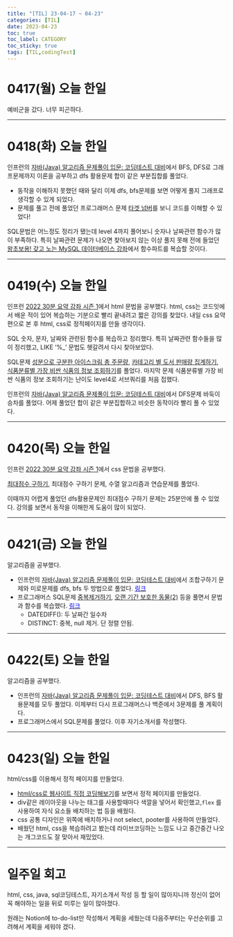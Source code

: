 ```yaml
---
title: "[TIL] 23-04-17 ~ 04-23"
categories: [TIL]
date: 2023-04-23
toc: true
toc_label: CATEGORY
toc_sticky: true
tags: [TIL,codingTest]
---
```



# 0417(월) 오늘 한일

예비군을 갔다. 너무 피곤하다.

---

# 0418(화) 오늘 한일

인프런의 [자바(Java) 알고리즘 문제풀이 입문: 코딩테스트 대비](https://www.inflearn.com/course/%EC%9E%90%EB%B0%94-%EC%95%8C%EA%B3%A0%EB%A6%AC%EC%A6%98-%EB%AC%B8%EC%A0%9C%ED%92%80%EC%9D%B4-%EC%BD%94%ED%85%8C%EB%8C%80%EB%B9%84/dashboard)에서 BFS, DFS로 그래프문제까지 이론을 공부하고 dfs 활용문제 합이 같은 부분집합를 풀었다.

- 동작을 이해하지 못했던 때와 달리 이제 dfs, bfs문제를 보면 어떻게 풀지 그래프로 생각할 수 있게 되었다.
- 문제를 풀고 전에 풀었던 프로그래머스 문제 [타겟 넘버](https://school.programmers.co.kr/learn/courses/30/lessons/43165)를 보니 코드를 이해할 수 있었다!

SQL문법은 어느정도 정리가 됐는데  level 4까지 풀어보니 숫자나 날짜관련 함수가 많이 부족하다. 특히 날짜관련 문제가 나오면 찾아보지 않는 이상 풀지 못해 전에 들었던  [왕초보용! 갖고 노는 MySQL 데이터베이스 강좌](https://www.youtube.com/watch?v=dgpBXNa9vJc)에서 함수파트를 복습할 것이다.

---

# 0419(수) 오늘 한일

인프런 [2022 30분 요약 강좌 시즌 1](https://www.inflearn.com/course/%EC%A0%9C%EC%A3%BC%EC%BD%94%EB%94%A9-%EC%9B%B9%EA%B0%9C%EB%B0%9C-30%EB%B6%84%EC%9A%94%EC%95%BD)에서 html 문법을 공부했다.  html, css는 코드잇에서 배운 적이 있어 복습하는 기분으로 빨리 끝내려고 짧은 강의를 찾았다. 내일 css 요약편으로 본 후 html, css로 정적페이지를 만들 생각이다.

SQL 숫자, 문자, 날짜와 관련된 함수를 복습하고 정리했다. 특히 날짜관련 함수들을 많이 정리했고, LIKE ‘%_’ 문법도 헷갈려서 다시 찾아보았다.

SQL문제 [성분으로 구분한 아이스크림 총 주문량](https://school.programmers.co.kr/learn/courses/30/lessons/133026), [카테고리 별 도서 판매량 집계하기](https://school.programmers.co.kr/learn/courses/30/lessons/144855), [식품분류별 가장 비싼 식품의 정보 조회하기](https://school.programmers.co.kr/learn/courses/30/lessons/131116)를 풀었다. 마지막 문제 식품분류별 가장 비싼 식품의 정보 조회하기는 난이도 level4로 서브쿼리를 처음 접했다. 

인프런의 [자바(Java) 알고리즘 문제풀이 입문: 코딩테스트 대비](https://www.inflearn.com/course/%EC%9E%90%EB%B0%94-%EC%95%8C%EA%B3%A0%EB%A6%AC%EC%A6%98-%EB%AC%B8%EC%A0%9C%ED%92%80%EC%9D%B4-%EC%BD%94%ED%85%8C%EB%8C%80%EB%B9%84/dashboard)에서 DFS문제 바둑이 승차를 풀었다. 어제 풀었던 합이 같은 부분집합하고 비슷한 동작이라 빨리 풀 수 있었다.

---

# 0420(목) 오늘 한일

인프런 [2022 30분 요약 강좌 시즌 1](https://www.inflearn.com/course/%EC%A0%9C%EC%A3%BC%EC%BD%94%EB%94%A9-%EC%9B%B9%EA%B0%9C%EB%B0%9C-30%EB%B6%84%EC%9A%94%EC%95%BD)에서 css 문법을 공부했다. 

[최대점수 구하기](https://cote.inflearn.com/contest/10/problem/08-03), 최대점수 구하기 문제, 수열 알고리즘과 연습문제를 풀었다.

이때까지 어렵게 풀었던 dfs활용문제인 최대점수 구하기 문제는 25분안에 풀 수 있었다. 강의를 보면서 동작을 이해한게 도움이 많이 되었다.

---

# 0421(금) 오늘 한일

알고리즘을 공부했다.

- 인프런의 [자바(Java) 알고리즘 문제풀이 입문: 코딩테스트 대비](https://www.inflearn.com/course/%EC%9E%90%EB%B0%94-%EC%95%8C%EA%B3%A0%EB%A6%AC%EC%A6%98-%EB%AC%B8%EC%A0%9C%ED%92%80%EC%9D%B4-%EC%BD%94%ED%85%8C%EB%8C%80%EB%B9%84/dashboard)에서 조합구하기 문제와 미로문제를 dfs, bfs 두 방법으로 풀었다. [<span style="color:blue">링크</span>](https://hstla.github.io/codingtest/%EB%AF%B8%EB%A1%9C%EB%AC%B8%EC%A0%9C/)
- 프로그래머스 SQL문제 [중복제거하기](https://school.programmers.co.kr/learn/courses/30/lessons/59408),  [오랜 기간 보호한 동물(2)](https://school.programmers.co.kr/learn/courses/30/lessons/59411) 등을  풀면서 문법과 함수를 복습했다. [<span style="color:blue">링크</span>](https://hstla.github.io/codingtest/%EC%A4%91%EB%B3%B5-%EC%A0%9C%EA%B1%B0SQL/)
    - DATEDIFF(): 두 날짜간 일수차
    - DISTINCT: 중복, null 제거. 단 정렬 안됨.

---

# 0422(토) 오늘 한일

알고리즘을 공부했다.

- 인프런의 [자바(Java) 알고리즘 문제풀이 입문: 코딩테스트 대비](https://www.inflearn.com/course/%EC%9E%90%EB%B0%94-%EC%95%8C%EA%B3%A0%EB%A6%AC%EC%A6%98-%EB%AC%B8%EC%A0%9C%ED%92%80%EC%9D%B4-%EC%BD%94%ED%85%8C%EB%8C%80%EB%B9%84/dashboard)에서 DFS, BFS 활용문제를 모두 풀었다. 이제부터 다시 프로그래머스나 백준에서 3문제를 풀 계획이다.
- 프로그래머스에서 SQL문제를 풀었다. 이후 자기소개서를 작성했다.

---

# 0423(일) 오늘 한일

html/css를 이용해서 정적 페이지를 만들었다.

- [html/css로 웹사이트 직접 코딩해보기](https://www.youtube.com/watch?v=MjmUpXhaqRM)를 보면서 정적 페이지를 만들었다.
- div같은 레이아웃을 나누는 태그를 사용할때마다 색깔을 넣어서 확인했고,`flex` 를 사용하여 자식 요소들 배치하는 법 등을 배웠다.
- css 공통 디자인은 위쪽에 배치하거나 not select, pooter를 사용하여 만들었다.
- 배웠던 html, css을 복습하려고 봤는데 라이브코딩하는 느낌도 나고 중간중간 나오는 개그코드도 잘 맞아서 재밌었다.

---

# 일주일 회고

html, css, java, sql코딩테스트, 자기소개서 작성 등 할 일이 많아지니까 정신이 없어 꼭 해야하는 일을 뒤로 미루는 일이 많아졌다.

원래는 Notion에 to-do-list만 작성해서 계획을 세웠는데 다음주부터는 우선순위를 고려해서 계획을 세워야 겠다.